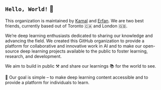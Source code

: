 ## `Hello, World!` 👋

<!--

**Here are some ideas to get you started:**

🙋‍♀️ A short introduction - what is your organization all about?
🌈 Contribution guidelines - how can the community get involved?
👩‍💻 Useful resources - where can the community find your docs? Is there anything else the community should know?
🍿 Fun facts - what does your team eat for breakfast?
🧙 Remember, you can do mighty things with the power of [Markdown](https://docs.github.com/github/writing-on-github/getting-started-with-writing-and-formatting-on-github/basic-writing-and-formatting-syntax)
-->

This organization is maintained by [Kamal](https://www.kamalmalik.com) and [Erfan](https://www.linkedin.com/in/erfan-dvnz/). We are two best friends, currently based out of Toronto 🇨🇦 and London 🇬🇧. 

We’re deep learning enthusiasts dedicated to sharing our knowledge and advancing the field. We created this GitHub organization to provide a platform for collaborative and innovative work in AI and to make our open-source deep learning projects available to the public to foster learning, research, and development. 

We aim to build in public ⚒️ and share our learnings 📚 for the world to see. 

🎯 Our goal is simple – to make deep learning content accessible and to provide a platform for individuals to learn.
